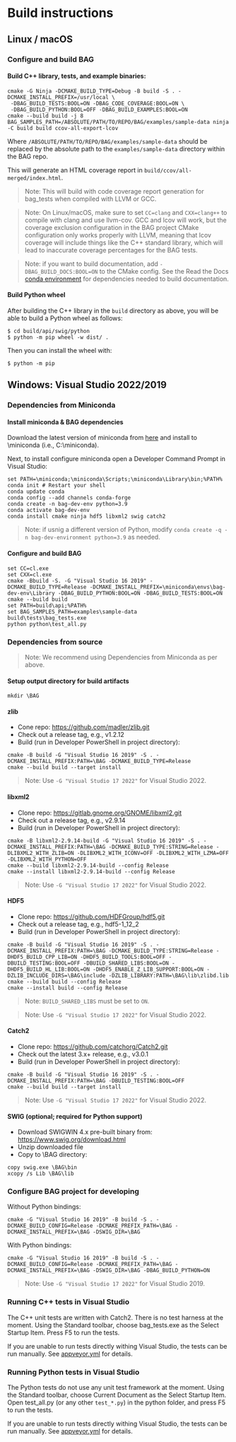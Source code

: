 # Build instructions

## Linux / macOS

### Configure and build BAG

#### Build C++ library, tests, and example binaries:
```shell
cmake -G Ninja -DCMAKE_BUILD_TYPE=Debug -B build -S . -DCMAKE_INSTALL_PREFIX=/usr/local \
 -DBAG_BUILD_TESTS:BOOL=ON -DBAG_CODE_COVERAGE:BOOL=ON \
 -DBAG_BUILD_PYTHON:BOOL=OFF -DBAG_BUILD_EXAMPLES:BOOL=ON
cmake --build build -j 8
BAG_SAMPLES_PATH=/ABSOLUTE/PATH/TO/REPO/BAG/examples/sample-data ninja -C build build ccov-all-export-lcov
```

Where `/ABSOLUTE/PATH/TO/REPO/BAG/examples/sample-data` should be replaced by the absolute path
to the `examples/sample-data` directory within the BAG repo.

This will generate an HTML coverage report in `build/ccov/all-merged/index.html`.

> Note: This will build with code coverage report generation for bag_tests when compiled with LLVM or GCC.

> Note: On Linux/macOS, make sure to set `CC=clang` and `CXX=clang++` to compile with clang and
> use llvm-cov. GCC and lcov will work, but the coverage exclusion configuration in the BAG project CMake
> configuration only works properly with LLVM, meaning that lcov coverage will include things like the C++ standard
> library, which will lead to inaccurate coverage percentages for the BAG tests.

> Note: if you want to build documentation, add `-DBAG_BUILD_DOCS:BOOL=ON` to the CMake config. 
> See the Read the Docs [conda environment](readthedocs/environment.yml) for dependencies needed
> to build documentation.

#### Build Python wheel
After building the C++ library in the `build` directory as above, 
you will be able to build a Python wheel as follows:
```shell
$ cd build/api/swig/python
$ python -m pip wheel -w dist/ .
```

Then you can install the wheel with:
```shell
$ python -m pip 
```

## Windows: Visual Studio 2022/2019

### Dependencies from Miniconda

#### Install miniconda & BAG dependencies

Download the latest version of miniconda from [here](https://docs.conda.io/en/latest/miniconda.html#windows-installers) and install to \miniconda (i.e., C:\miniconda).

Next, to install configure miniconda open a Developer Command Prompt in Visual Studio:

```shell
set PATH=\miniconda;\miniconda\Scripts;\miniconda\Library\bin;%PATH%
conda init # Restart your shell
conda update conda
conda config --add channels conda-forge
conda create -n bag-dev-env python=3.9
conda activate bag-dev-env
conda install cmake ninja hdf5 libxml2 swig catch2
```

> Note: if usnig a different version of Python, modify `conda create -q -n bag-dev-environment python=3.9` as needed.

#### Configure and build BAG

```shell
set CC=cl.exe
set CXX=cl.exe
cmake -Bbuild -S. -G "Visual Studio 16 2019" -DCMAKE_BUILD_TYPE=Release -DCMAKE_INSTALL_PREFIX=\miniconda\envs\bag-dev-env\Library -DBAG_BUILD_PYTHON:BOOL=ON -DBAG_BUILD_TESTS:BOOL=ON
cmake --build build
set PATH=build\api;%PATH%
set BAG_SAMPLES_PATH=examples\sample-data
build\tests\bag_tests.exe
python python\test_all.py
```

### Dependencies from source

> Note: We recommend using Dependencies from Miniconda as per above.

#### Setup output directory for build artifacts

```shell
mkdir \BAG
```

#### zlib

  - Cone repo: https://github.com/madler/zlib.git
  - Check out a release tag, e.g., v1.2.12
  - Build (run in Developer PowerShell in project directory):
  ```
  cmake -B build -G "Visual Studio 16 2019" -S . -DCMAKE_INSTALL_PREFIX:PATH=\BAG -DCMAKE_BUILD_TYPE=Release
  cmake --build build --target install
  ```

  > Note: Use `-G "Visual Studio 17 2022"` for Visual Studio 2022.

#### libxml2

  - Clone repo: https://gitlab.gnome.org/GNOME/libxml2.git
  - Check out a release tag, e.g., v2.9.14
  - Build (run in Developer PowerShell in project directory):
  ```
  cmake -B libxml2-2.9.14-build -G "Visual Studio 16 2019" -S . -DCMAKE_INSTALL_PREFIX:PATH=\BAG -DCMAKE_BUILD_TYPE:STRING=Release -DLIBXML2_WITH_ZLIB=ON -DLIBXML2_WITH_ICONV=OFF -DLIBXML2_WITH_LZMA=OFF -DLIBXML2_WITH_PYTHON=OFF
  cmake --build libxml2-2.9.14-build --config Release
  cmake --install libxml2-2.9.14-build --config Release
  ```
  
  > Note: Use `-G "Visual Studio 17 2022"` for Visual Studio 2022.

#### HDF5

  - Clone repo: https://github.com/HDFGroup/hdf5.git
  - Check out a release tag, e.g., hdf5-1_12_2
  - Build (run in Developer PowerShell in project directory):
  ```
  cmake -B build -G "Visual Studio 16 2019" -S . -DCMAKE_INSTALL_PREFIX:PATH=\BAG -DCMAKE_BUILD_TYPE:STRING=Release -DHDF5_BUILD_CPP_LIB=ON -DHDF5_BUILD_TOOLS:BOOL=OFF -DBUILD_TESTING:BOOL=OFF -DBUILD_SHARED_LIBS:BOOL=ON -DHDF5_BUILD_HL_LIB:BOOL=ON -DHDF5_ENABLE_Z_LIB_SUPPORT:BOOL=ON -DZLIB_INCLUDE_DIRS=\BAG\include -DZLIB_LIBRARY:PATH=\BAG\lib\zlibd.lib
  cmake --build build --config Release
  cmake --install build --config Release
  ```
   
  > Note: `BUILD_SHARED_LIBS` must be set to `ON`.

  > Note: Use `-G "Visual Studio 17 2022"` for Visual Studio 2022.
  
#### Catch2

  - Clone repo: https://github.com/catchorg/Catch2.git
  - Check out the latest 3.x+ release, e.g., v3.0.1
  - Build (run in Developer PowerShell in project directory):
  ```
  cmake -B build -G "Visual Studio 16 2019" -S . -DCMAKE_INSTALL_PREFIX:PATH=\BAG -DBUILD_TESTING:BOOL=OFF
  cmake --build build --target install
  ```
  
  > Note: Use `-G "Visual Studio 17 2022"` for Visual Studio 2022.
  
 #### SWIG (optional; required for Python support)
 
  - Download SWIGWIN 4.x pre-built binary from: https://www.swig.org/download.html
  - Unzip downloaded file
  - Copy to \BAG directory:
  ```
  copy swig.exe \BAG\bin
  xcopy /s Lib \BAG\lib
  ```
 
 ### Configure BAG project for developing
 Without Python bindings:
 ```
 cmake -G "Visual Studio 16 2019" -B build -S . -DCMAKE_BUILD_CONFIG=Release -DCMAKE_PREFIX_PATH=\BAG -DCMAKE_INSTALL_PREFIX=\BAG -DSWIG_DIR=\BAG
 ```
 
 With Python bindings:
 ```
 cmake -G "Visual Studio 16 2019" -B build -S . -DCMAKE_BUILD_CONFIG=Release -DCMAKE_PREFIX_PATH=\BAG -DCMAKE_INSTALL_PREFIX=\BAG -DSWIG_DIR=\BAG -DBAG_BUILD_PYTHON=ON
 ```
 
  > Note: Use `-G "Visual Studio 17 2022"` for Visual Studio 2019.

### Running C++ tests in Visual Studio

The C++ unit tests are written with Catch2. There is no test harness at
the moment. Using the Standard toolbar, choose bag_tests.exe as the
Select Startup Item. Press F5 to run the tests.

If you are unable to run tests directly withing Visual Studio, the tests
can be run manually. See [appveyor.yml](/appveyor.yml) for details.

### Running Python tests in Visual Studio

The Python tests do not use any unit test framework at the moment. Using
the Standard toolbar, choose Current Document as the Select Startup
Item. Open test_all.py (or any other `test_*.py`) in the python
folder, and press F5 to run the tests.

If you are unable to run tests directly withing Visual Studio, the tests
can be run manually. See [appveyor.yml](/appveyor.yml) for details.
